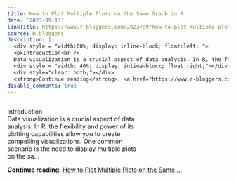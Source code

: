 ```yaml
---
title: How to Plot Multiple Plots on the Same Graph in R
date: '2023-09-13'
linkTitle: https://www.r-bloggers.com/2023/09/how-to-plot-multiple-plots-on-the-same-graph-in-r/
source: R-bloggers
description: |-
  <div style = "width:60%; display: inline-block; float:left; ">
  <p>Introduction<br />
  Data visualization is a crucial aspect of data analysis. In R, the flexibility and power of its plotting capabilities allow you to create compelling visualizations. One common scenario is the need to display multiple plots on the sa...</p></div>
  <div style = "width: 40%; display: inline-block; float:right;"></div>
  <div style="clear: both;"></div>
  <strong>Continue reading</strong>: <a href="https://www.r-bloggers.com/2023/09/how-to-plot-multiple-plots-on-the-same-graph-in-r/">How to Plot Multiple Plots on the Same  ...
disable_comments: true
---
```

<div style = "width:60%; display: inline-block; float:left; ">
<p>Introduction<br />
Data visualization is a crucial aspect of data analysis. In R, the flexibility and power of its plotting capabilities allow you to create compelling visualizations. One common scenario is the need to display multiple plots on the sa...</p></div>
<div style = "width: 40%; display: inline-block; float:right;"></div>
<div style="clear: both;"></div>
<strong>Continue reading</strong>: <a href="https://www.r-bloggers.com/2023/09/how-to-plot-multiple-plots-on-the-same-graph-in-r/">How to Plot Multiple Plots on the Same  ...